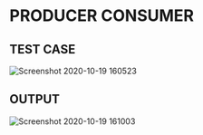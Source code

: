 # PRODUCER CONSUMER

## TEST CASE

![Screenshot 2020-10-19 160523](https://user-images.githubusercontent.com/36037989/96440013-fe546b00-1224-11eb-8983-0af8d568f529.png)

## OUTPUT

![Screenshot 2020-10-19 161003](https://user-images.githubusercontent.com/36037989/96440450-9baf9f00-1225-11eb-99d7-10284fdcc71a.png)
